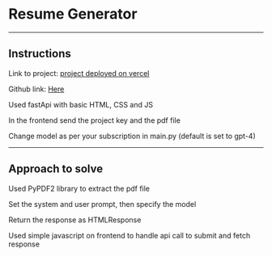 # Resume Generator
<hr>

## Instructions

Link to project: [project deployed on vercel](https://resume-ltjfkxwzb-a-rcanes-projects.vercel.app/)

Github link: [Here](https://github.com/a-rcane/resumeGen)

Used fastApi with basic HTML, CSS and JS

In the frontend send the project key and the pdf file

Change model as per your subscription in main.py
(default is set to gpt-4)
<hr>

## Approach to solve

Used PyPDF2 library to extract the pdf file

Set the system and user prompt, then specify the model

Return the response as HTMLResponse

Used simple javascript on frontend to handle api call to submit and fetch response 

